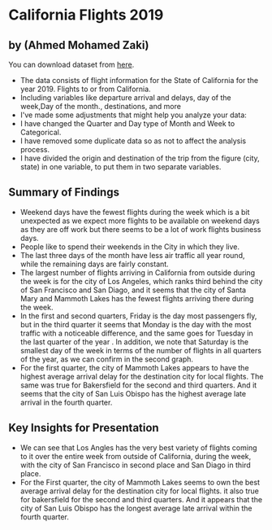 # California Flights 2019
## by (Ahmed Mohamed Zaki)

You can download dataset from [here](https://drive.google.com/drive/u/1/folders/1AQKp7Vt2-WOXwPjQGwCq_TWbSa5zlyZ4).

- The data consists of flight information for the State of California for the year 2019. Flights to or from California.
- Including variables like   departure arrival and  delays, day of the week,Day of the month., destinations, and more
- I've made some adjustments that might help you analyze your data:
- I have changed the Quarter and Day type of Month and Week to Categorical.
- I have removed some duplicate data so as not to affect the analysis process.
- I have divided the origin and destination of the trip from the figure (city, state) in one variable, to put them in two separate variables.

## Summary of Findings

- Weekend days have the fewest flights during the week which is a bit unexpected as we expect more flights to be available on weekend days as they are off work but there seems to be a lot of work flights  business days.
- People like to spend their weekends in the City in which they live.
- The last three days of the month have less air traffic all year round, while the remaining days are fairly constant.
- The largest number of flights arriving in California from outside during the week is for the city of Los Angeles, which ranks third behind the city of San Francisco and San Diago, and it seems that the city of Santa Mary and Mammoth Lakes has the fewest flights arriving there during the week.
- In the first and second quarters, Friday is the day most passengers fly, but in the third quarter it seems that Monday is the day with the most traffic with a noticeable difference, and the same goes for Tuesday in the last quarter of the year . In addition, we note that Saturday is the smallest day of the week in terms of the number of flights in all quarters of the year, as we can confirm in the second graph.
- For the first quarter, the city of Mammoth Lakes appears to have the highest average arrival delay for the destination city for local flights. The same was true for Bakersfield for the second and third quarters. And it seems that the city of San Luis Obispo has the highest average late arrival in the fourth quarter.


## Key Insights for Presentation

- We can see that Los Angles  has the very best variety of flights coming to it over the entire week from outside of California, during the week, with the city of San Francisco in second place and San Diago in third place.
- For the First quarter, the city of Mammoth Lakes seems to own the best average arrival delay for the destination city for local flights. it also true for bakersfield for the second and third quarters. And it appears that the city of San Luis Obispo has the longest average late arrival within the fourth quarter.
